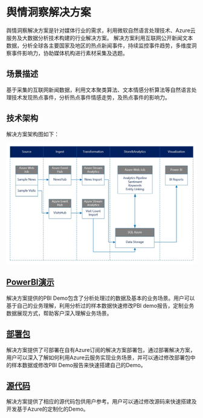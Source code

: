 # 舆情洞察解决方案
舆情洞察解决方案是针对媒体行业的需求，利用微软自然语言处理技术、Azure云服务及大数据分析技术构建的行业解决方案。
解决方案利用互联网公开新闻文本数据，分析全球各主要国家及地区的热点新闻事件，持续监控事件趋势，多维度洞察事件影响力，协助媒体机构进行素材采集及选题。

## 场景描述
基于采集的互联网新闻数据，利用文本聚类算法、文本情感分析算法等自然语言处理技术发现热点事件，分析热点事件情感走势，及热点事件的影响力。

## 技术架构
解决方案架构图如下：

![Solution Diagram](https://github.com/Azure/China-Data-Solutions/blob/master/Media/SentimentCN/Pictures/SocialSentimentCN.JPG)

## [PowerBI演示](https://github.com/Azure/China-Data-Solutions/tree/master/Media/SentimentCN/PBI%20Demo)
解决方案提供的PBI Demo包含了分析处理过的数据及基本的业务场景。用户可以基于自己的业务理解，利用分析过的样本数据快速修改PBI demo报告，定制业务数据展现方式，帮助客户深入理解业务场景。

## [部署包](https://github.com/Azure/China-Data-Solutions/tree/master/Media/SentimentCN/DeployPkg)
解决方案提供了可部署在自有Azure订阅的解决方案部署包，通过部署解决方案，用户可以深入了解如何利用Azure云服务实现业务场景，并可以通过修改部署包中的样本数据或修改PBI Demo报告来快速搭建自己的Demo。

## [源代码](https://github.com/Azure/China-Data-Solutions/tree/master/Media/SentimentCN/src)
解决方案提供了相应的源代码包供用户参考。用户可以通过修改源码来快速搭建及开发基于Azure的定制化的Demo。